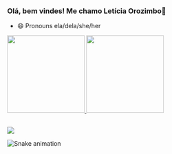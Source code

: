 ### Olá, bem vindes! Me chamo Letícia Orozimbo👋

- 😄 Pronouns ela/dela/she/her

<div>
  <a href="https://github.com/leticiaorozimbo">
  <img height="180em" src="https://github-readme-stats.vercel.app/api?username=leticiaorozimbo&show_icons=true&theme=dracula&include_all_commits=true&count_private=true"/>
  <img height="180em" src="https://github-readme-stats.vercel.app/api/top-langs/?username=leticiaorozimbo&layout=compact&langs_count=16&theme=dracula"/>
</div>
  
   ##
 
<div> 
  <a href="https://www.linkedin.com/in/leticiaorozimbo" target="_blank"><img src="https://img.shields.io/badge/-LinkedIn-%230077B5?style=for-the-badge&logo=linkedin&logoColor=white" target="_blank"></a>
  
  ![Snake animation](https://github.com/leticiaoroximbo/leticiaorozimbo/blob/output/github-contribution-grid-snake.svg)
 
</div>

